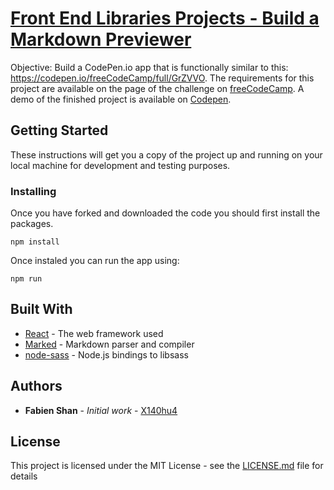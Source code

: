 # [Front End Libraries Projects - Build a Markdown Previewer](https://learn.freecodecamp.org/front-end-libraries/front-end-libraries-projects/build-a-markdown-previewer)

Objective: Build a CodePen.io app that is functionally similar to this: https://codepen.io/freeCodeCamp/full/GrZVVO.
The requirements for this project are available on the page of the challenge on [freeCodeCamp](https://learn.freecodecamp.org/front-end-libraries/front-end-libraries-projects/build-a-markdown-previewer).
A demo of the finished project is available on [Codepen](https://codepen.io/X140hu4/full/ZqKVNX).

## Getting Started

These instructions will get you a copy of the project up and running on your local machine for development and testing purposes.

### Installing

Once you have forked and downloaded the code you should first install the packages.

```
npm install
```

Once instaled you can run the app using:

```
npm run
```

## Built With

* [React](https://reactjs.org/) - The web framework used
* [Marked](https://github.com/markedjs/marked) - Markdown parser and compiler
* [node-sass](https://github.com/sass/node-sass) - Node.js bindings to libsass

## Authors

* **Fabien Shan** - *Initial work* - [X140hu4](https://github.com/X140hu4)

## License

This project is licensed under the MIT License - see the [LICENSE.md](LICENSE.md) file for details